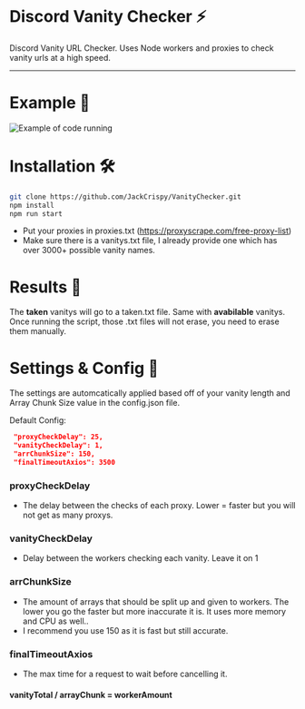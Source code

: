 # Discord Vanity Checker ⚡
Discord Vanity URL Checker. Uses Node workers and proxies to check vanity urls at a high speed.
___________


# Example 👀
![Example of code running](https://cdn.discordapp.com/attachments/576156209799757834/896237159139389490/nOcKTGYvyW.gif)


# Installation 🛠️
```bash
git clone https://github.com/JackCrispy/VanityChecker.git
npm install
npm run start
```
- Put your proxies in proxies.txt (https://proxyscrape.com/free-proxy-list)
- Make sure there is a vanitys.txt file, I already provide one which has over 3000+ possible vanity names.

# Results 🤖
The **taken** vanitys will go to a taken.txt file. Same with **avabilable** vanitys.
Once running the script, those .txt files will not erase, you need to erase them manually.

# Settings & Config 📘
The settings are automcatically applied based off of your vanity length and Array Chunk Size value in the config.json file.

Default Config:
```json
 "proxyCheckDelay": 25,
 "vanityCheckDelay": 1,
 "arrChunkSize": 150,
 "finalTimeoutAxios": 3500
``` 
### proxyCheckDelay
- The delay between the checks of each proxy. Lower = faster but you will not get as many proxys.

### vanityCheckDelay
- Delay between the workers checking each vanity. Leave it on 1

### arrChunkSize
- The amount of arrays that should be split up and given to workers. The lower you go the faster but more inaccurate it is. It uses more memory and CPU as well..
- I recommend you use 150 as it is fast but still accurate.

### finalTimeoutAxios
- The max time for a request to wait before cancelling it.

#### vanityTotal / arrayChunk = workerAmount
